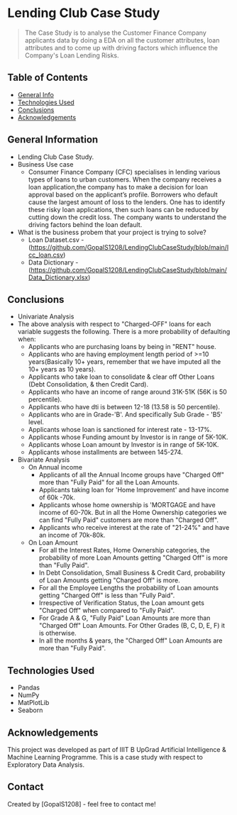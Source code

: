 # Lending Club Case Study
> The Case Study is to analyse the Customer Finance Company applicants data by doing a EDA on all the customer attributes, loan attributes and to come up with driving factors which influence the Company's Loan Lending Risks.


## Table of Contents
* [General Info](#general-information)
* [Technologies Used](#technologies-used)
* [Conclusions](#conclusions)
* [Acknowledgements](#acknowledgements)

<!-- You can include any other section that is pertinent to your problem -->

## General Information
- Lending Club Case Study.
- Business Use case
	- Consumer Finance Company (CFC) specialises in lending various types of loans to urban customers. When the company receives a loan application,the company has to make a decision for loan approval based on the applicant’s profile. Borrowers who default cause the largest amount of loss to the lenders. One has to identify these risky loan applications, then such loans can be reduced by cutting down the credit loss. The company wants to understand the driving factors behind the loan default.
- What is the business probem that your project is trying to solve?
	- Loan Dataset.csv - (https://github.com/GopalS1208/LendingClubCaseStudy/blob/main/lcc_loan.csv)
	- Data Dictionary - (https://github.com/GopalS1208/LendingClubCaseStudy/blob/main/Data_Dictionary.xlsx)

<!-- You don't have to answer all the questions - just the ones relevant to your project. -->

## Conclusions
- Univariate Analysis
- The above analysis with respect to "Charged-OFF" loans for each variable suggests the following. There is a more probability of defaulting when: 
	- Applicants who are purchasing loans by being in "RENT" house.
	- Applicants who are having employment length period of >=10 years(Basically 10+ years, remember that we have imputed all the 10+ years as 10 years).
	- Applicants who take loan to consolidate & clear off Other Loans (Debt Consolidation, & then Credit Card).
	- Applicants who have an income of range around 31K-51K (56K is 50 percentile).
	- Applicants who have dti is between 12-18 (13.58 is 50 percentile).
	- Applicants who are in Grade-'B'. And specifically Sub Grade - 'B5' level.
	- Applicants whose loan is sanctioned for interest rate - 13-17%.
	- Applicants whose Funding amount by Investor is in range of 5K-10K.
	- Applicants whose Loan amount by Investor is in range of 5K-10K.
	- Applicants whose installments are between 145-274.
- Bivariate Analysis
	- On Annual income
		- Applicants of all the Annual Income groups have "Charged Off" more than "Fully Paid" for all the Loan Amounts.
		- Applicants taking loan for 'Home Improvement' and have income of 60k -70k.
		- Applicants whose home ownership is 'MORTGAGE and have income of 60-70k. But in all the Home Ownership categories we can find "Fully Paid" customers are more than "Charged Off".
		- Applicants who receive interest at the rate of "21-24%" and have an income of 70k-80k.
	- On Loan Amount
		- For all the Interest Rates, Home Ownership categories, the probability of more Loan Amounts getting "Charged Off" is more than "Fully Paid".
		- In Debt Consolidation, Small Business & Credit Card, probability of Loan Amounts getting "Charged Off" is more.
		- For all the Employee Lengths the probability of Loan amounts getting "Charged Off" is less than "Fully Paid".
		- Irrespective of Verification Status, the Loan amount gets "Charged Off" when compared to "Fully Paid".
		- For Grade A & G, "Fully Paid" Loan Amounts are more than "Charged Off" Loan Amounts. For Other Grades (B, C, D, E, F) it is otherwise.
		- In all the months & years, the "Charged Off" Loan Amounts are more than "Fully Paid".

## Technologies Used
- Pandas
- NumPy
- MatPlotLib
- Seaborn

## Acknowledgements
This project was developed as part of IIIT B UpGrad Artificial Intelligence & Machine Learning Programme. This is a case study with respect to Exploratory Data Analysis.


## Contact
Created by [GopalS1208] - feel free to contact me!

